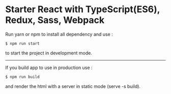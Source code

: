 # Starter React with TypeScript(ES6), Redux, Sass, Webpack

Run yarn or npm to install all dependency and use :

```
$ npm run start
```

to start the project in development mode.

---

If you build app to use in production use :

```
$ npm run build
```

and render the html with a server in static mode (serve -s build).
